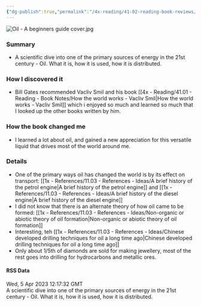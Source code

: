 ```yaml
---
{"dg-publish":true,"permalink":"/4x-reading/41-02-reading-book-reviews/oil-a-beginners-guide-vacliv-smil/","title":"Oil - A Beginners Guide - Vacliv Smil","dgShowBacklinks":false}
---
```


![Oil - A beginners guide cover.jpg](/img/user/4x%20-%20Reading/41.02%20-%20Reading%20-%20Book%20reviews/Oil%20-%20A%20beginners%20guide%20cover.jpg)

### Summary
- A scientific dive into one of the primary sources of energy in the 21st century - Oil. What it is, how it is used, how it is distributed.

### How I discovered it
- Bill Gates recommended Vacliv Smil and his book [[4x - Reading/41.01 - Reading - Book Notes/How the world works - Vacliv Smil\|How the world works - Vacliv Smil]] which i enjoyed so much and learned so much that I looked up the other books written by him.

### How the book changed me
- I learned a lot about oil, and gained a new appreciation for this versatile liquid that drives most of the world around me.

### Details
- One of the primary ways oil has changed the world is by its effect on transport: [[1x - References/11.03 - References - Ideas/A brief history of the petrol engine\|A brief history of the petrol engine]] and [[1x - References/11.03 - References - Ideas/A brief history of the diesel engine\|A brief history of the diesel engine]]
- I did not know that there is an alternate theory of how oil came to be formed: [[1x - References/11.03 - References - Ideas/Non-organic or abiotic theory of oil formation\|Non-organic or abiotic theory of oil formation]]
- Interesting, teh [[1x - References/11.03 - References - Ideas/Chinese developed drilling techniques for oil a long time ago\|Chinese developed drilling techniques for oil a long time ago]]
- Only about 1/5th of diamonds are sold for making jewellery, most of the rest goes into drilling for hydrocarbons and metallic ores.

#### RSS Data
<div class='date'>Wed, 5 Apr 2023 12:17:32 GMT</div>
<div class='description'> A scientific dive into one of the primary sources of energy in the 21st century - Oil. What it is, how it is used, how it is distributed.  </div>
